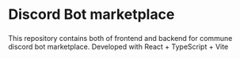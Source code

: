 # Discord Bot marketplace
###
  This repository contains both of frontend and backend for commune discord bot marketplace.
Developed with React + TypeScript + Vite


